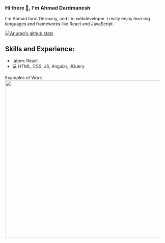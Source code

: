 ### Hi there 👋, I'm Ahmad Dardmanesh 

I'm Ahmad form Germany, and I'm webdeveloper. I really enjoy learning languages and frameworks like React and JavaScript. 

[![Anurag's github stats](https://github-readme-stats.vercel.app/api?username=Ahmad2020-lab)](https://github.com//github-readme-stats)

## Skills and Experience: 

*  :atom: React
*  :computer: HTML, CSS, JS, Angular, JQuery


Examples of Work
<img src="https://github.com/adriantwarog/adriantwarog/raw/master/covid19.gif" width="512" style="max-width:100%;">
